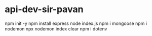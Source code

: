 # api-dev-sir-pavan

npm init -y
npm install express
node index.js
npm i mongoose
npm i nodemon
npx nodemon index
clear
npm i dotenv
